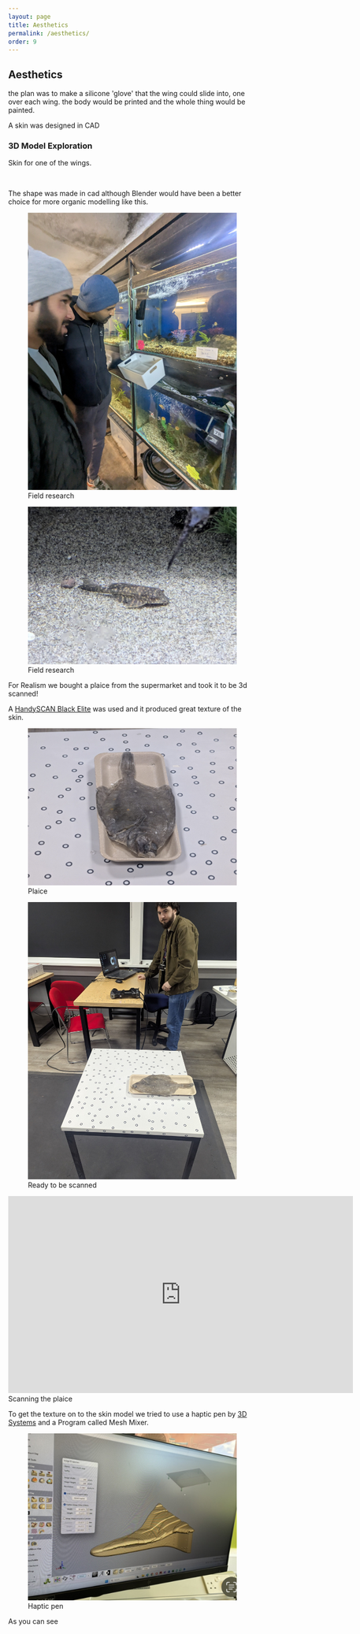 ```yaml
---
layout: page
title: Aesthetics
permalink: /aesthetics/
order: 9
---
```


## Aesthetics

the plan was to make a silicone 'glove' that the wing could slide into, one over each wing. the body would be printed and the whole thing would be painted.

A skin was designed in CAD

<!-- Add STL model viewer -->
<div class="col-12">
  <h3>3D Model Exploration</h3>
  <div class="stl-viewer-container">
    <script src="https://embed.github.com/view/3d/Ki-D-Talbot/Ki-D-Talbot.github.io/main/models/skin.stl">
    </script>
  </div>
  <p>Skin for one of the wings.</p>
</div>
<br>

The shape was made in cad although Blender would have been a better choice for more organic modelling like this.

<figure>
  <img src="/images/aquarium1.jpg" alt="research" width="500">
  <figcaption>Field research</figcaption>
</figure>
<figure>
  <img src="/images/aquarium2.jpg" alt="research" width="500">
  <figcaption>Field research</figcaption>
</figure>

For Realism we bought a plaice from the supermarket and took it to be 3d scanned!

A [HandySCAN Black Elite](https://www.creaform3d.com/en/products/portable-3d-scanners/portable-3d-scanner-handyscan-3d/technical-specifications) was used and it produced great texture of the skin. 

<figure>
  <img src="/images/plaice.jpg" alt="research" width="500">
  <figcaption>Plaice</figcaption>
</figure>
<figure>
  <img src="/images/prescan.jpg" alt="research" width="500">
  <figcaption>Ready to be scanned</figcaption>
</figure>

<iframe width="700" height="400" src="https://www.youtube.com/embed/sBRVTfdFDUg" frameborder="0" allowfullscreen></iframe>
<figcaption>Scanning the plaice</figcaption>

To get the texture on to the skin model we tried to use a haptic pen by [3D Systems](https://www.3dsystems.com/haptics) and a Program called Mesh Mixer. 

<figure>
  <img src="/images/haptic.jpg" alt="haptic" width="500">
  <figcaption>Haptic pen</figcaption>
</figure>

As you can see